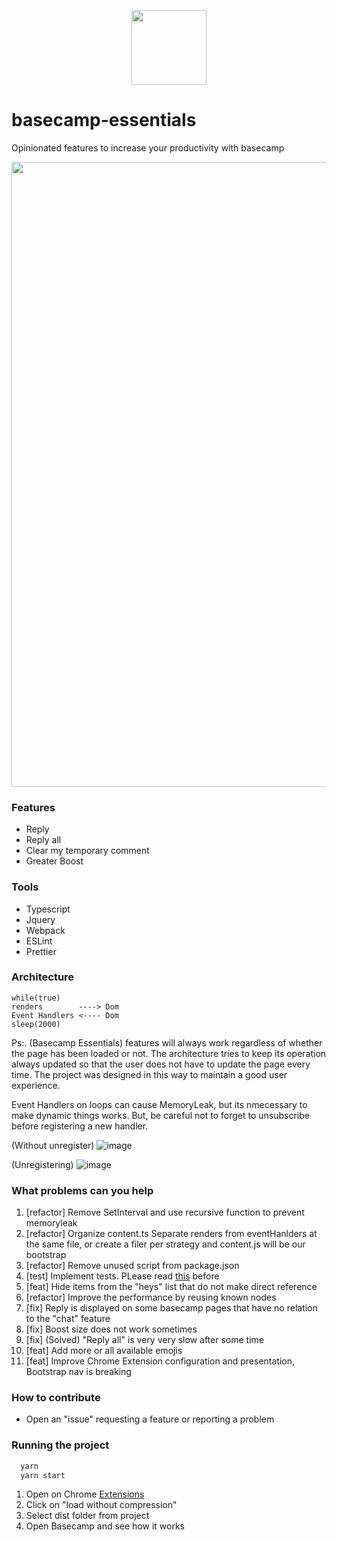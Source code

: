 <p align="center">
  <img width="120" height="120" src="https://user-images.githubusercontent.com/7409802/120087645-11cf8a80-c0c0-11eb-8d24-40d7352f150f.png">
</p>

# basecamp-essentials

Opinionated features to increase your productivity with basecamp

<p align="center">
  <img width="1000" src="https://user-images.githubusercontent.com/7409802/120087649-18f69880-c0c0-11eb-9016-a8a058aed030.png">
</p>

### Features

- Reply
- Reply all
- Clear my temporary comment
- Greater Boost

### Tools

- Typescript
- Jquery
- Webpack
- ESLint
- Prettier

### Architecture

```
while(true)
renders        ----> Dom
Event Handlers <---- Dom
sleep(2000)
```

Ps:. (Basecamp Essentials) features will always work regardless of whether the page has been loaded or not. The architecture tries to keep its operation always updated so that the user does not have to update the page every time. The project was designed in this way to maintain a good user experience.

Event Handlers on loops can cause MemoryLeak, but its nmecessary to make dynamic things works. But, be careful not to forget to unsubscribe before registering a new handler.

(Without unregister)
![image](https://user-images.githubusercontent.com/7409802/120116723-df756a00-c15f-11eb-8651-8a09db84ecb9.png)

(Unregistering)
![image](https://user-images.githubusercontent.com/7409802/120118407-c6bd8200-c168-11eb-9a1e-57dd032574a1.png)

### What problems can you help

1. [refactor] Remove SetInterval and use recursive function to prevent memoryleak
2. [refactor] Organize content.ts Separate renders from eventHanlders at the same file, or create a filer per strategy and content.js will be our bootstrap
3. [refactor] Remove unused script from package.json
4. [test] Implement tests. PLease read [this](https://jestjs.io/pt-BR/docs/tutorial-jquery) before
5. [feat] Hide items from the "heys" list that do not make direct reference
6. [refactor] Improve the performance by reusing known nodes
7. [fix] Reply is displayed on some basecamp pages that have no relation to the "chat" feature
8. [fix] Boost size does not work sometimes
9. [fix] (Solved) "Reply all" is very very slow after some time
10. [feat] Add more or all available emojis
11. [feat] Improve Chrome Extension configuration and presentation, Bootstrap nav is breaking

### How to contribute

- Open an "issue" requesting a feature or reporting a problem

### Running the project

```sh
  yarn
  yarn start
```

1. Open on Chrome [Extensions](chrome://extensions/)
2. Click on "load without compression"
3. Select dist folder from project
4. Open Basecamp and see how it works
